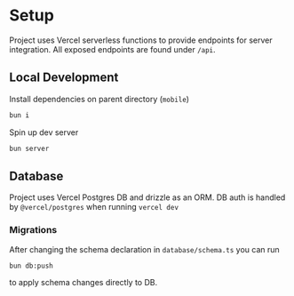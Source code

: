 # Setup

Project uses Vercel serverless functions to provide endpoints for server integration.
All exposed endpoints are found under `/api`.

## Local Development

Install dependencies on parent directory (`mobile`)

```bash
bun i
```

Spin up dev server

```bash
bun server 
```

## Database

Project uses Vercel Postgres DB and drizzle as an ORM.
DB auth is handled by `@vercel/postgres` when running `vercel dev`

### Migrations

After changing the schema declaration in `database/schema.ts` you can run

```bash
bun db:push
```

to apply schema changes directly to DB.

